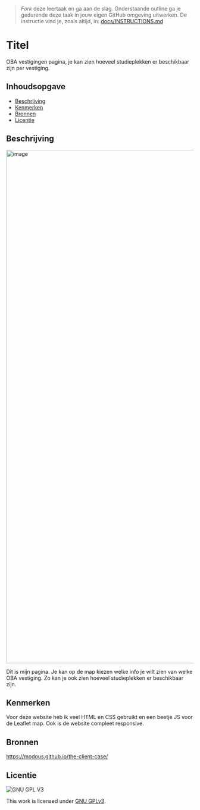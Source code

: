> _Fork_ deze leertaak en ga aan de slag. Onderstaande outline ga je gedurende deze taak in jouw eigen GitHub omgeving uitwerken. De instructie vind je, zoals altijd, in: [docs/INSTRUCTIONS.md](docs/INSTRUCTIONS.md)

# Titel
OBA vestigingen pagina, je kan zien hoeveel studieplekken er beschikbaar zijn per vestiging.

## Inhoudsopgave

  * [Beschrijving](#beschrijving)
  * [Kenmerken](#kenmerken)
  * [Bronnen](#bronnen)
  * [Licentie](#licentie)

## Beschrijving
<img width="1381" alt="image" src="https://user-images.githubusercontent.com/34092733/195579798-28015109-0f73-4cbb-acff-a797c4aa61b5.png">

Dit is mijn pagina. Je kan op de map kiezen welke info je wilt zien van welke OBA vestiging. Zo kan je ook zien hoeveel studieplekken er beschikbaar zijn. 

## Kenmerken
Voor deze website heb ik veel HTML en CSS gebruikt en een beetje JS voor de Leaflet map. Ook is de website compleet responsive.



## Bronnen
https://modous.github.io/the-client-case/

## Licentie

![GNU GPL V3](https://www.gnu.org/graphics/gplv3-127x51.png)

This work is licensed under [GNU GPLv3](./LICENSE).
